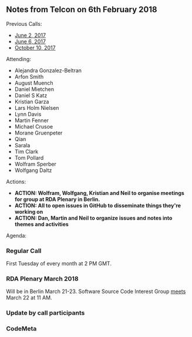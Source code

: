 ## Notes from Telcon on 6th February 2018

Previous Calls:
 - [June 2, 2017](https://github.com/force11/force11-sciwg/blob/master/meetings/20170602-Notes.md)
 - [June 6, 2017](https://github.com/force11/force11-sciwg/blob/master/meetings/20170606-Notes.md)
 - [October 10, 2017](https://github.com/force11/force11-sciwg/blob/master/meetings/20171010-Notes.md)

Attending:

 - Alejandra Gonzalez-Beltran
 - Arfon Smith
 - August Muench
 - Daniel Mietchen
 - Daniel S Katz
 - Kristian Garza
 - Lars Holm Nielsen
 - Lynn Davis
 - Martin Fenner
 - Michael Crusoe
 - Morane Gruenpeter
 - Qian
 - Sarala
 - Tim Clark
 - Tom Pollard
 - Wolfram Sperber
 - Wolfgang Daltz

Actions:
 - **ACTION: Wolfram, Wolfgang, Kristian and Neil to organise meetings for group at RDA Plenary in Berlin.**
 - **ACTION: All to open issues in GitHub to disseminate things they're working on**
 - **ACTION: Dan, Martin and Neil to organize issues and notes into themes and activities**


Agenda:

### Regular Call

First Tuesday of every month at 2 PM GMT.

### RDA Plenary March 2018
Will be in Berlin March 21-23. Software Source Code Interest Group [meets](https://rd-alliance.org/ig-software-source-code-rda-11th-plenary-meeting) March 22 at 11 AM.

### Update by call participants


### CodeMeta
